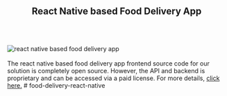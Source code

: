 <h2 style="text-align:center">React Native based Food Delivery App</h2><br/><br/>

![react native based food delivery app](https://admin.ninjascode.com/wp-content/uploads/2025/repoImages/Hector/2.webp) <br/><br/>The react native based food delivery app frontend source code for our solution is completely open source. However, the API and backend is proprietary and can be accessed via a paid license. For more details, <a href="https://enatega.com/?utm_source=github&utm_medium=repo&utm_campaign=hector-react-native-based-food-delivery-app" target="_blank">click here.</a>
#   f o o d - d e l i v e r y - r e a c t - n a t i v e  
 